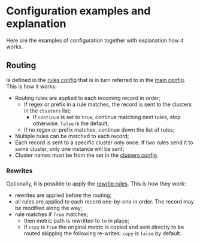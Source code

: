 # Configuration examples and explanation

Here are the examples of configuration together with explanation how it works.

## Routing

Is defined in the [rules config](rules.toml) that is in turn referred to in the [main config](config.toml). This is how it works:

- Routing rules are applied to each incoming record in order;
  - If regex or prefix in a rule matches, the record is sent to the clusters in the `clusters` list;
    - If `continue` is set to `true`, continue matching next rules, stop otherwise. `false` is the default;
  - If no regex or prefix matches, continue down the list of rules;
- Multiple rules can be matched to each record;
- Each record is sent to a specific cluster only once. If two rules send it to same cluster, only one instance will be sent;
- Cluster names must be from the set in the [clusters config](clusters.toml).

### Rewrites

Optionally, it is possible to apply the [rewrite rules](rewrite.toml). This is how they work:

- rewrites are applied before the routing;
- all rules are applied to each record one-by-one in order. The record may be modified along the way;
- rule matches if `from` matches;
  - then metric path is rewritten to `to` in place;
  - if `copy` is `true` the original metric is copied and sent directly to be routed skipping the following re-writes. `copy` is `false` by default.
